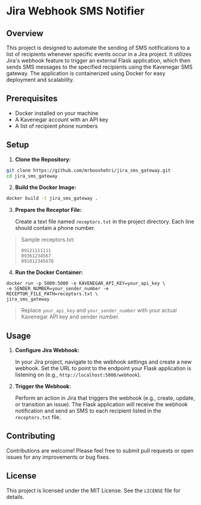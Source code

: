 # Jira Webhook SMS Notifier

## Overview

This project is designed to automate the sending of SMS notifications to a list of recipients whenever specific events occur in a Jira project. It utilizes Jira's webhook feature to trigger an external Flask application, which then sends SMS messages to the specified recipients using the Kavenegar SMS gateway. The application is containerized using Docker for easy deployment and scalability.

## Prerequisites

- Docker installed on your machine
- A Kavenegar account with an API key
- A list of recipient phone numbers

## Setup

1. **Clone the Repository:**

```bash
git clone https://github.com/mrbooshehri/jira_sms_gateway.git
cd jira_sms_gateway
```

2. **Build the Docker Image:**

```bash
docker build -t jira_sms_gateway .
```


3. **Prepare the Receptor File:**

   Create a text file named `receptors.txt` in the project directory. Each line should contain a phone number.

> Sample receptors.txt:
> ```
> 09121111111 
> 09361234567 
> 091812345678
> ```

4. **Run the Docker Container:**

```
docker run -p 5000:5000 -e KAVENEGAR_API_KEY=your_api_key \
-e SENDER_NUMBER=your_sender_number -e RECEPTOR_FILE_PATH=receptors.txt \
jira_sms_gateway
```

> Replace `your_api_key` and `your_sender_number` with your actual Kavenegar API key and sender number.

## Usage

1. **Configure Jira Webhook:**

   In your Jira project, navigate to the webhook settings and create a new webhook. Set the URL to point to the endpoint your Flask application is listening on (e.g., `http://localhost:5000/webhook`).

2. **Trigger the Webhook:**

   Perform an action in Jira that triggers the webhook (e.g., create, update, or transition an issue). The Flask application will receive the webhook notification and send an SMS to each recipient listed in the `receptors.txt` file.

## Contributing

Contributions are welcome! Please feel free to submit pull requests or open issues for any improvements or bug fixes.

## License

This project is licensed under the MIT License. See the `LICENSE` file for details.


